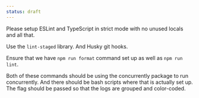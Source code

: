 ```yaml
---
status: draft
---
```


Please setup ESLint and TypeScript in strict mode with no unused locals and all that.

Use the `lint-staged` library. And Husky git hooks.

Ensure that we have `npm run format` command set up as well as `npm run lint`.

Both of these commands should be using the concurrently package to run concurrently. And there should be bash scripts where that is actually set up. The flag should be passed so that the logs are grouped and color-coded.
